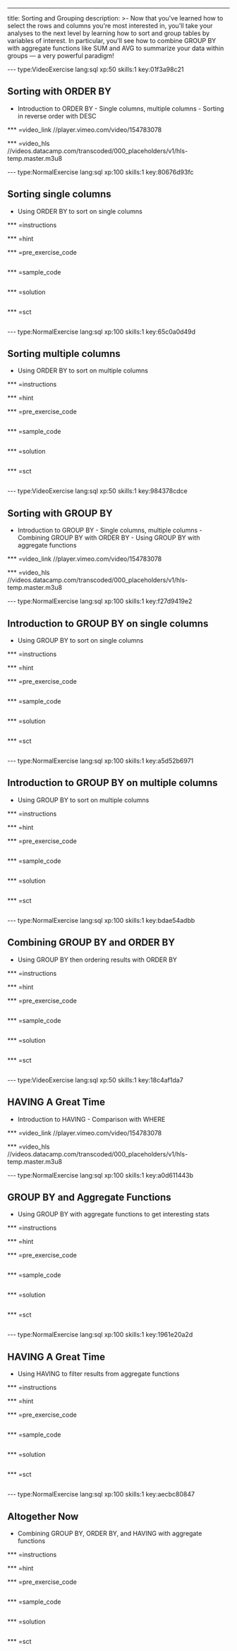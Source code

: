 ---
title: Sorting and Grouping
description: >-
  Now that you've learned how to select the rows and columns you're most
  interested in, you'll take your analyses to the next level by learning how to
  sort and group tables by variables of interest. In particular, you'll see how
  to combine GROUP BY with aggregate functions like SUM and AVG to summarize
  your data within groups — a very powerful paradigm!

--- type:VideoExercise lang:sql xp:50 skills:1 key:01f3a98c21
## Sorting with ORDER BY

- Introduction to ORDER BY - Single columns, multiple columns - Sorting in reverse order with DESC

*** =video_link
//player.vimeo.com/video/154783078

*** =video_hls
//videos.datacamp.com/transcoded/000_placeholders/v1/hls-temp.master.m3u8

--- type:NormalExercise lang:sql xp:100 skills:1 key:80676d93fc
## Sorting single columns

- Using ORDER BY to sort on single columns

*** =instructions

*** =hint

*** =pre_exercise_code
```{sql}

```

*** =sample_code
```{sql}

```

*** =solution
```{sql}

```

*** =sct
```{sql}

```

--- type:NormalExercise lang:sql xp:100 skills:1 key:65c0a0d49d
## Sorting multiple columns

- Using ORDER BY to sort on multiple columns

*** =instructions

*** =hint

*** =pre_exercise_code
```{sql}

```

*** =sample_code
```{sql}

```

*** =solution
```{sql}

```

*** =sct
```{sql}

```

--- type:VideoExercise lang:sql xp:50 skills:1 key:984378cdce
## Sorting with GROUP BY

- Introduction to GROUP BY - Single columns, multiple columns - Combining GROUP BY with ORDER BY - Using GROUP BY with aggregate functions

*** =video_link
//player.vimeo.com/video/154783078

*** =video_hls
//videos.datacamp.com/transcoded/000_placeholders/v1/hls-temp.master.m3u8

--- type:NormalExercise lang:sql xp:100 skills:1 key:f27d9419e2
## Introduction to GROUP BY on single columns

- Using GROUP BY to sort on single columns

*** =instructions

*** =hint

*** =pre_exercise_code
```{sql}

```

*** =sample_code
```{sql}

```

*** =solution
```{sql}

```

*** =sct
```{sql}

```

--- type:NormalExercise lang:sql xp:100 skills:1 key:a5d52b6971
## Introduction to GROUP BY on multiple columns

- Using GROUP BY to sort on multiple columns

*** =instructions

*** =hint

*** =pre_exercise_code
```{sql}

```

*** =sample_code
```{sql}

```

*** =solution
```{sql}

```

*** =sct
```{sql}

```

--- type:NormalExercise lang:sql xp:100 skills:1 key:bdae54adbb
## Combining GROUP BY and ORDER BY

- Using GROUP BY then ordering results with ORDER BY

*** =instructions

*** =hint

*** =pre_exercise_code
```{sql}

```

*** =sample_code
```{sql}

```

*** =solution
```{sql}

```

*** =sct
```{sql}

```

--- type:VideoExercise lang:sql xp:50 skills:1 key:18c4af1da7
## HAVING A Great Time

- Introduction to HAVING - Comparison with WHERE

*** =video_link
//player.vimeo.com/video/154783078

*** =video_hls
//videos.datacamp.com/transcoded/000_placeholders/v1/hls-temp.master.m3u8

--- type:NormalExercise lang:sql xp:100 skills:1 key:a0d611443b
## GROUP BY and Aggregate Functions

- Using GROUP BY with aggregate functions to get interesting stats

*** =instructions

*** =hint

*** =pre_exercise_code
```{sql}

```

*** =sample_code
```{sql}

```

*** =solution
```{sql}

```

*** =sct
```{sql}

```

--- type:NormalExercise lang:sql xp:100 skills:1 key:1961e20a2d
## HAVING A Great Time

- Using HAVING to filter results from aggregate functions

*** =instructions

*** =hint

*** =pre_exercise_code
```{sql}

```

*** =sample_code
```{sql}

```

*** =solution
```{sql}

```

*** =sct
```{sql}

```

--- type:NormalExercise lang:sql xp:100 skills:1 key:aecbc80847
## Altogether Now

- Combining GROUP BY, ORDER BY, and HAVING with aggregate functions

*** =instructions

*** =hint

*** =pre_exercise_code
```{sql}

```

*** =sample_code
```{sql}

```

*** =solution
```{sql}

```

*** =sct
```{sql}

```
